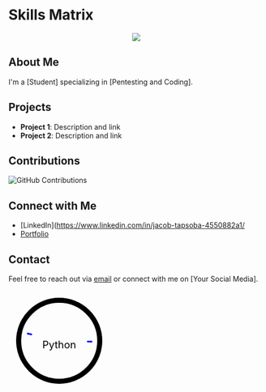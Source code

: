 
# Skills Matrix

<p align="center">
  <img src="https://raw.githubusercontent.com/YOUR_GITHUB_USERNAME/YOUR_REPO/main/svg/skill_matrix.svg">
</p>

## About Me
I'm a [Student] specializing in [Pentesting and Coding].

## Projects
- **Project 1**: Description and link
- **Project 2**: Description and link

## Contributions
![GitHub Contributions](URL_OF_YOUR_CONTRIBUTIONS_IMAGE)

## Connect with Me
- [LinkedIn](https://www.linkedin.com/in/jacob-tapsoba-4550882a1/
- [Portfolio](https://chess-2d.vercel.app/)

## Contact
Feel free to reach out via  [email](artemis37hacker1@gmail.com) or connect with me on [Your Social Media].

<svg width="200" height="200" xmlns="http://www.w3.org/2000/svg">
  <circle cx="100" cy="100" r="80" stroke="black" stroke-width="10" fill="none"/>
  <circle cx="100" cy="100" r="60" stroke="blue" stroke-width="10" fill="none">
    <animate attributeName="stroke-dasharray" values="0,200; 200,0" dur="2s" repeatCount="indefinite"/>
  </circle>
  <text x="100" y="115" font-size="20" text-anchor="middle" fill="black">Python</text>
</svg>

